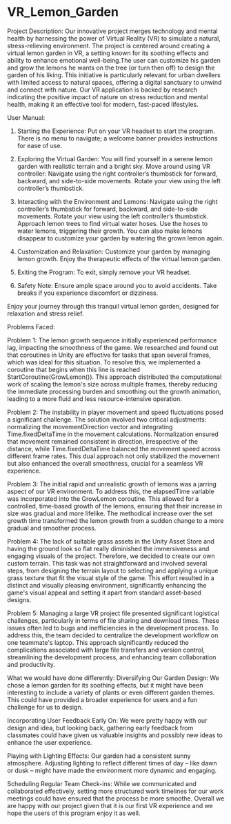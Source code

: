 # VR_Lemon_Garden
Project Description:
Our innovative project merges technology and mental health by harnessing the power of Virtual Reality (VR) to simulate a natural, stress-relieving environment. The project is centered around creating a virtual lemon garden in VR, a setting known for its soothing effects and ability to enhance emotional well-being.The user can customize his garden and grow the lemons he wants on the tree (or turn then off) to design the garden of his liking. This initiative is particularly relevant for urban dwellers with limited access to natural spaces, offering a digital sanctuary to unwind and connect with nature. Our VR application is backed by research indicating the positive impact of nature on stress reduction and mental health, making it an effective tool for modern, fast-paced lifestyles.

User Manual:

1. Starting the Experience:
    Put on your VR headset to start the program.
    There is no menu to navigate; a welcome banner provides instructions for ease of use.

2. Exploring the Virtual Garden:
    You will find yourself in a serene lemon garden with realistic terrain and a bright sky.
    Move around using VR controller:
    Navigate using the right controller’s thumbstick for forward, backward, and side-to-side movements.
    Rotate your view using the left controller’s thumbstick.

3. Interacting with the Environment and Lemons:
     Navigate using the right controller’s thumbstick for forward, backward, and side-to-side movements.
     Rotate your view using the left controller’s thumbstick.
     Approach lemon trees to find virtual water hoses.
     Use the hoses to water lemons, triggering their growth.
     You can also make lemons disappear to customize your garden by watering the grown lemon again.

4. Customization and Relaxation:
     Customize your garden by managing lemon growth.
     Enjoy the therapeutic effects of the virtual lemon garden.

5. Exiting the Program:
      To exit, simply remove your VR headset.

6. Safety Note:
     Ensure ample space around you to avoid accidents.
     Take breaks if you experience discomfort or dizziness.

Enjoy your journey through this tranquil virtual lemon garden, designed for relaxation and stress relief.

Problems Faced:

Problem 1: The lemon growth sequence initially experienced performance lag, impacting the smoothness of the game. We researched and found out that coroutines in Unity are effective for tasks that span several frames, which was ideal for this situation. To resolve this, we implemented a coroutine that begins when this line is reached StartCoroutine(GrowLemon()). This approach distributed the computational work of scaling the lemon's size across multiple frames, thereby reducing the immediate processing burden and smoothing out the growth animation, leading to a more fluid and less resource-intensive operation.


Problem 2: The instability in player movement and speed fluctuations posed a significant challenge. The solution involved two critical adjustments: normalizing the movementDirection vector and integrating Time.fixedDeltaTime in the movement calculations. Normalization ensured that movement remained consistent in direction, irrespective of the distance, while Time.fixedDeltaTime balanced the movement speed across different frame rates. This dual approach not only stabilized the movement but also enhanced the overall smoothness, crucial for a seamless VR experience.

Problem 3: The initial rapid and unrealistic growth of lemons was a jarring aspect of our VR environment. To address this, the elapsedTime variable was incorporated into the GrowLemon coroutine. This allowed for a controlled, time-based growth of the lemons, ensuring that their increase in size was gradual and more lifelike. The methodical increase over the set growth time transformed the lemon growth from a sudden change to a more gradual and smoother process.

Problem 4: The lack of suitable grass assets in the Unity Asset Store and having the ground look so flat really diminished the immersiveness and engaging visuals of the project. Therefore, we decided to create our own custom terrain. This task was not straightforward and involved several steps, from designing the terrain layout to selecting and applying a unique grass texture that fit the visual style of the game. This effort resulted in a distinct and visually pleasing environment, significantly enhancing the game's visual appeal and setting it apart from standard asset-based designs.

Problem 5: Managing a large VR project file presented significant logistical challenges, particularly in terms of file sharing and download times. These issues often led to bugs and inefficiencies in the development process. To address this, the team decided to centralize the development workflow on one teammate's laptop. This approach significantly reduced the complications associated with large file transfers and version control, streamlining the development process, and enhancing team collaboration and productivity.

What we would have done differently:
Diversifying Our Garden Design: We chose a lemon garden for its soothing effects, but it might have been interesting to include a variety of plants or even different garden themes. This could have provided a broader experience for users and a fun challenge for us to design.

Incorporating User Feedback Early On: We were pretty happy with our design and idea, but looking back, gathering early feedback from classmates could have given us valuable insights and possibly new ideas to enhance the user experience.

Playing with Lighting Effects: Our garden had a consistent sunny atmosphere. Adjusting lighting to reflect different times of day – like dawn or dusk – might have made the environment more dynamic and engaging.

Scheduling Regular Team Check-ins: While we communicated and collaborated effectively, setting more structured work timelines for our work meetings could have ensured that the process be more smoothe.
Overall we are happy with our project given that it is our first VR experience and we hope the users of this program enjoy it as well.
